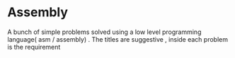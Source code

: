 # Assembly
A bunch of simple problems solved using a low level programming language( asm / assembly) . The titles are suggestive , inside each problem is the requirement
